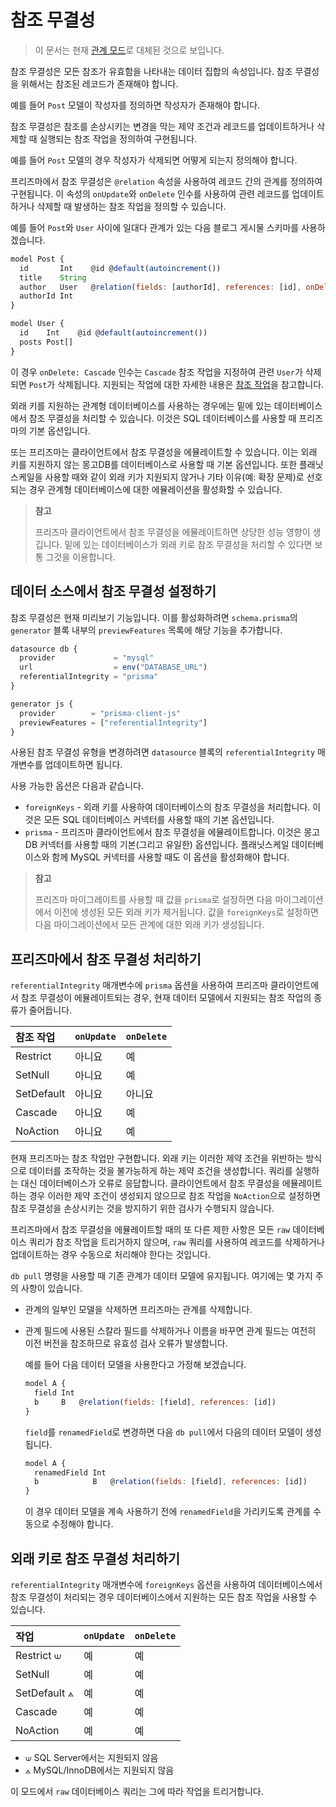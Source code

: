 # 참조 무결성

> 이 문서는 현재 [관계 모드](https://www.prisma.io/docs/concepts/components/prisma-schema/relations/relation-mode)로 대체된 것으로 보입니다.

참조 무결성은 모든 참조가 유효함을 나타내는 데이터 집합의 속성입니다. 참조 무결성을 위해서는 참조된 레코드가 존재해야 합니다.

예를 들어 `Post` 모델이 작성자를 정의하면 작성자가 존재해야 합니다.

참조 무결성은 참조를 손상시키는 변경을 막는 제약 조건과 레코드를 업데이트하거나 삭제할 때 실행되는 참조 작업을 정의하여 구현됩니다.

예를 들어 `Post` 모델의 경우 작성자가 삭제되면 어떻게 되는지 정의해야 합니다.

프리즈마에서 참조 무결성은 `@relation` 속성을 사용하여 레코드 간의 관계를 정의하여 구현됩니다. 이 속성의 `onUpdate`와 `onDelete` 인수를 사용하여 관련 레코드를 업데이트하거나 삭제할 때 발생하는 참조 작업을 정의할 수 있습니다.

예를 들어 `Post`와 `User` 사이에 일대다 관계가 있는 다음 블로그 게시물 스키마를 사용하겠습니다.

```js
model Post {
  id       Int    @id @default(autoincrement())
  title    String
  author   User   @relation(fields: [authorId], references: [id], onDelete: Cascade)
  authorId Int
}

model User {
  id    Int    @id @default(autoincrement())
  posts Post[]
}
```

이 경우 `onDelete: Cascade` 인수는 `Cascade` 참조 작업을 지정하여 관련 `User`가 삭제되면 `Post`가 삭제됩니다. 지원되는 작업에 대한 자세한 내용은 [참조 작업](./06-관계/05-참조-작업.md)을 참고합니다.

외래 키를 지원하는 관계형 데이터베이스를 사용하는 경우에는 밑에 있는 데이터베이스에서 참조 무결성을 처리할 수 있습니다. 이것은 SQL 데이터베이스를 사용할 때 프리즈마의 기본 옵션입니다.

또는 프리즈마는 클라이언트에서 참조 무결성을 에뮬레이트할 수 있습니다. 이는 외래 키를 지원하지 않는 몽고DB를 데이터베이스로 사용할 때 기본 옵션입니다. 또한 플래닛스케일을 사용할 때와 같이 외래 키가 지원되지 않거나 기타 이유(예: 확장 문제)로 선호되는 경우 관계형 데이터베이스에 대한 에뮬레이션을 활성화할 수 있습니다.

> **참고**
>
> 프리즈마 클라이언트에서 참조 무결성을 에뮬레이트하면 상당한 성능 영향이 생깁니다. 밑에 있는 데이터베이스가 외래 키로 참조 무결성을 처리할 수 있다면 보통 그것을 이용합니다.

## 데이터 소스에서 참조 무결성 설정하기

참조 무결성은 현재 미리보기 기능입니다. 이를 활성화하려면 `schema.prisma`의 `generator` 블록 내부의 `previewFeatures` 목록에 해당 기능을 추가합니다.

```js
datasource db {
  provider             = "mysql"
  url                  = env("DATABASE_URL")
  referentialIntegrity = "prisma"
}

generator js {
  provider        = "prisma-client-js"
  previewFeatures = ["referentialIntegrity"]
}
```

사용된 참조 무결성 유형을 변경하려면 `datasource` 블록의 `referentialIntegrity` 매개변수를 업데이트하면 됩니다.

사용 가능한 옵션은 다음과 같습니다.

- `foreignKeys` - 외래 키를 사용하여 데이터베이스의 참조 무결성을 처리합니다. 이것은 모든 SQL 데이터베이스 커넥터를 사용할 때의 기본 옵션입니다.
- `prisma` - 프리즈마 클라이언트에서 참조 무결성을 에뮬레이트합니다. 이것은 몽고DB 커넥터를 사용할 때의 기본(그리고 유일한) 옵션입니다. 플래닛스케일 데이터베이스와 함께 MySQL 커넥터를 사용할 때도 이 옵션을 활성화해야 합니다.

> **참고**
>
> 프리즈마 마이그레이트를 사용할 때 값을 `prisma`로 설정하면 다음 마이그레이션에서 이전에 생성된 모든 외래 키가 제거됩니다. 값을 `foreignKeys`로 설정하면 다음 마이그레이션에서 모든 관계에 대한 외래 키가 생성됩니다.

## 프리즈마에서 참조 무결성 처리하기

`referentialIntegrity` 매개변수에 `prisma` 옵션을 사용하여 프리즈마 클라이언트에서 참조 무결성이 에뮬레이트되는 경우, 현재 데이터 모델에서 지원되는 참조 작업의 종류가 줄어듭니다.

| 참조 작업  | `onUpdate` | `onDelete` |
| :--------- | :--------- | :--------- |
| Restrict   | 아니요     | 예         |
| SetNull    | 아니요     | 예         |
| SetDefault | 아니요     | 아니요     |
| Cascade    | 아니요     | 예         |
| NoAction   | 아니요     | 예         |

현재 프리즈마는 참조 작업만 구현합니다. 외래 키는 이러한 제약 조건을 위반하는 방식으로 데이터를 조작하는 것을 불가능하게 하는 제약 조건을 생성합니다. 쿼리를 실행하는 대신 데이터베이스가 오류로 응답합니다. 클라이언트에서 참조 무결성을 에뮬레이트하는 경우 이러한 제약 조건이 생성되지 않으므로 참조 작업을 `NoAction`으로 설정하면 참조 무결성을 손상시키는 것을 방지하기 위한 검사가 수행되지 않습니다.

프리즈마에서 참조 무결성을 에뮬레이트할 때의 또 다른 제한 사항은 모든 `raw` 데이터베이스 쿼리가 참조 작업을 트리거하지 않으며, `raw` 쿼리를 사용하여 레코드를 삭제하거나 업데이트하는 경우 수동으로 처리해야 한다는 것입니다.

`db pull` 명령을 사용할 때 기존 관계가 데이터 모델에 유지됩니다. 여기에는 몇 가지 주의 사항이 있습니다.

- 관계의 일부인 모델을 삭제하면 프리즈마는 관계를 삭제합니다.

- 관계 필드에 사용된 스칼라 필드를 삭제하거나 이름을 바꾸면 관계 필드는 여전히 이전 버전을 참조하므로 유효성 검사 오류가 발생합니다.

    예를 들어 다음 데이터 모델을 사용한다고 가정해 보겠습니다.

    ```js
    model A {
      field Int
      b     B   @relation(fields: [field], references: [id])
    }
    ```

    `field`를 `renamedField`로 변경하면 다음 `db pull`에서 다음의 데이터 모델이 생성됩니다.

    ```js
    model A {
      renamedField Int
      b            B   @relation(fields: [field], references: [id])
    }
    ```

    이 경우 데이터 모델을 계속 사용하기 전에 `renamedField`을 가리키도록 관계를 수동으로 수정해야 합니다.

## 외래 키로 참조 무결성 처리하기

`referentialIntegrity` 매개변수에 `foreignKeys` 옵션을 사용하여 데이터베이스에서 참조 무결성이 처리되는 경우 데이터베이스에서 지원하는 모든 참조 작업을 사용할 수 있습니다.

| 작업         | `onUpdate` | `onDelete` |
| :----------- | :--------- | :--------- |
| Restrict ⟒   | 예         | 예         |
| SetNull      | 예         | 예         |
| SetDefault ⟑ | 예         | 예         |
| Cascade      | 예         | 예         |
| NoAction     | 예         | 예         |

- ⟒ SQL Server에서는 지원되지 않음
- ⟑ MySQL/InnoDB에서는 지원되지 않음

이 모드에서 `raw` 데이터베이스 쿼리는 그에 따라 작업을 트리거합니다.
